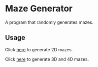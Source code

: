 # Maze Generator
A program that randomly generates mazes.

## Usage
Click [here](https://danielvenable.github.io/maze-generator) to generate 2D mazes.

Click [here](https://danielvenable.github.io/maze-generator/3d) to generate 3D and 4D mazes.
